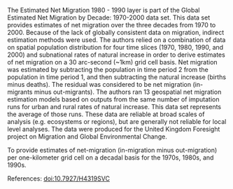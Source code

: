 The Estimated Net Migration 1980 - 1990 layer is part of the Global Estimated Net Migration by Decade: 1970-2000 data set. This data set provides estimates of net migration over the three decades from 1970 to 2000. Because of the lack of globally consistent data on migration, indirect estimation methods were used. The authors relied on a combination of data on spatial population distribution for four time slices (1970, 1980, 1990, and 2000) and subnational rates of natural increase in order to derive estimates of net migration on a 30 arc-second (~1km) grid cell basis. Net migration was estimated by subtracting the population in time period 2 from the population in time period 1, and then subtracting the natural increase (births minus deaths). The residual was considered to be net migration (in-migrants minus out-migrants). The authors ran 13 geospatial net migration estimation models based on outputs from the same number of imputation runs for urban and rural rates of natural increase. This data set represents the average of those runs. These data are reliable at broad scales of analysis (e.g. ecosystems or regions), but are generally not reliable for local level analyses. The data were produced for the United Kingdom Foresight project on Migration and Global Environmental Change.

To provide estimates of net-migration (in-migration minus out-migration) per one-kilometer grid cell on a decadal basis for the 1970s, 1980s, and 1990s.

References: [doi:10.7927/H4319SVC](https://doi.org/10.7927/H4319SVC)
